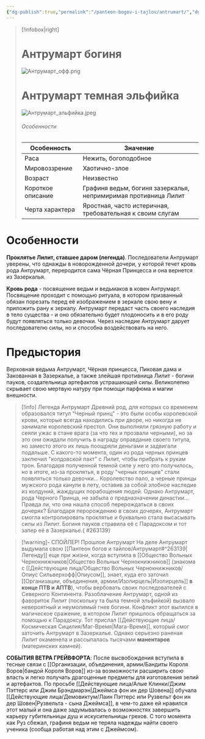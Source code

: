 ```yaml
---
{"dg-publish":true,"permalink":"/panteon-bogov-i-tajlov/antrumart/","dgPassFrontmatter":true}
---
```


> [!infobox|right]
> # Антрумарт богиня
> ![Антрумарт_офф.png](/img/user/%D0%98%D0%B7%D0%BE%D0%B1%D1%80%D0%B0%D0%B6%D0%B5%D0%BD%D0%B8%D1%8F/%D0%90%D0%BD%D1%82%D1%80%D1%83%D0%BC%D0%B0%D1%80%D1%82_%D0%BE%D1%84%D1%84.png)
> # Антрумарт темная эльфийка
> ![Антрумарт_эльфийка.jpeg](/img/user/%D0%98%D0%B7%D0%BE%D0%B1%D1%80%D0%B0%D0%B6%D0%B5%D0%BD%D0%B8%D1%8F/%D0%90%D0%BD%D1%82%D1%80%D1%83%D0%BC%D0%B0%D1%80%D1%82_%D1%8D%D0%BB%D1%8C%D1%84%D0%B8%D0%B9%D0%BA%D0%B0.jpeg)
> ###### Особенности
> | Особенность | Значение |
> | ---- | ---- |
> | Раса | Нежить, богоподобное|
> | Мировоззрение | Хаотично-злое |
> | Возраст |Неизвестно|
> | Короткое описание |Графиня ведьм, богиня зазеркалья, непримиримая противница Лилит|
> | Черта характера |Яростная, часто истеричная, требовательная к своим слугам|

# Особенности

**Проклятье Лилит, ставшее даром (легенда)**. Последователи Антрумарт уверены, что однажды в новорожденной дочери, у которой течет кровь рода Антрумарт, переродится сама Чёрная Принцесса и она вернется из Зазеркалья.

**Кровь рода** - посвящение ведьм и ведьмаков в ковен Антрумарт. Посвящение проходит с помощью ритуала, в котором призванный обязан порезать перед её изображением в зеркале свою вену и приложить рану к зеркалу. Антрумарт передаст часть своего наследия в тело существа - и оно обязательно будет плодоносить и в его роду будут появляться только девочки. Через наследие Антрумарт дарует последователю силы, но и способна воздействовать на него.

# Предыстория

Верховная ведьма Антрумарт, Чёрная принцесса, Пиковая дама и Закованная в Зазеркалье, а также злейшая противница Лилит - богини пауков, создательница артефактов устрашающей силы. Великолепно скрывает свою мертвую натуру при помощи парфюма и магии внешности. 

> [!info] Легенда Антрумарт 
>  Древний род, для которых со временем образовался титул "Черный принц" - это были особы королевской крови, которые всегда находились при дворе, но никогда не занимали королевский престол. Они выполняли грязную работу и сеяли ужас в стане врага (за что тех и прозвали черными), но за это они ожидали получить в награду оправдание своего титула, но заместо этого их лишь поощряли деньгами и задвигали подальше. С какого-то момента, один из рода черных принцев заключил "колдовской пакт" с Лилит, чтобы прибрать к рукам трон. Благодаря полученной темной силе у него это получилось, но в итоге, из-за проклятья, в роду "черных принцев" стали появляться только девочки... Королевство пало, а черные принцы мужского рода канули в лету, оставив за собой злобное наследие из колдуний, жаждущих порабощения людей. Однако Антрумарт, рода Черного Принца, не забыла о предназначении династии... Правда ли, что она нашла способ перерождаться в своих дочерях?
>  Благодаря перорождению в своих дочерях, Антрумарт смогла контролировать проклятье и буквально стала высасывать силы из Лилит. Богиня пауков стравила её с Парадоксом и тот запер её в Зазеркалье.{ #263139}


> [!warning]- СПОЙЛЕР! Прошлое Антрумарт 
>  На деле Антрумарт выдумала свою [[Пантеон богов и тайлов/Антрумарт#^263139\|Легенду]] еще при жизни, когда вступила в [[Общество Вольных Чернокнижников\|Общество Вольных Чернокнижников]] (знакома с [[Действующие лица/Общество Вольных Чернокнижников/Опиус Сильверхофф\|Опиусом]], знает, куда его заточил [[Организации, объединения, армии/Изолирцель\|Изолирцель]] **в конце ПТВ и АПТВ**), чтобы вербовать своих последователей с Северного Континента. Разоблачение Антрумарт, одной из фавориток Лилит (поскольку та была темной эльфийкой) вызвало невероятный и неумолимый гнев богини. 
>  Конфликт этот вылился в магическое сражение, в котором Лилит пришлось обращаться за помощью к Парадоксу. Тот прислал [[Действующие лица/Космическая Сицилия/Маг-Время\|Мага-Время]], который смог заточить Антрумарт в Зазеркалье. Однако серьезно раненая Лилит окаменела и рассыпалась тысячами **манентаров** (материнских камней).

**СОБЫТИЯ ВЕТРА ГРЕЙВФОРТА**:
После высвобождения вступила в тесные связи с [[Организации, объединения, армии/Бандиты Короля Воров\|бандой Короля Воров]] из-за возможности расширить свою власть и легко получать драгоценные предметы для изготовления зелий и артефактов. По просьбе [[Действующие лица/Алые Клинки/Джим Пэттерс или Джим Брэндмарэн\|Джеймса фон ин дер Шовена]] обучала [[Действующие лица/Демовиктум/Лаин Пэттерс или Рузвельт фон ин дер Шовен\|Рузвельта - сына Джеймса]], в чем-то даже ей нравился этот малый и она даже задумывалась о возможностях завершить карьеру губительницы душ и искусительницы грехов. С того момента как Руз сбежал, графиня ведьм не теряла надежды найти своего ученика (сообща работая над этим с Джеймсом).